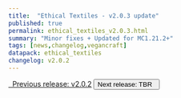 ```yaml
---
title:  "Ethical Textiles - v2.0.3 update"
published: true
permalink: ethical_textiles_v2.0.3.html
summary: "Minor fixes + Updated for MC1.21.2+"
tags: [news,changelog,vegancraft]
datapack: ethical_textiles
changelog: v2.0.2
---
```


<div class="btn-group">
    <a href="ethical_textiles_v2.0.2.html" role="button" class="btn btn-primary"><i class="fa fa-caret-left"></i>&nbsp; Previous release: v2.0.2</a>
    <button role="button" class="btn btn-default disabled">Next release: TBR &nbsp;<i class="fa fa-caret-right"></i> </button>
</div>